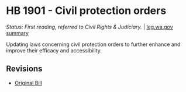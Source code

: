 # HB 1901 - Civil protection orders
*Status: First reading, referred to Civil Rights & Judiciary.* | [leg.wa.gov summary](https://app.leg.wa.gov/billsummary?BillNumber=1901&Year=2021)

Updating laws concerning civil protection orders to further enhance and improve their efficacy and accessibility.

## Revisions
* [Original Bill](1/)
